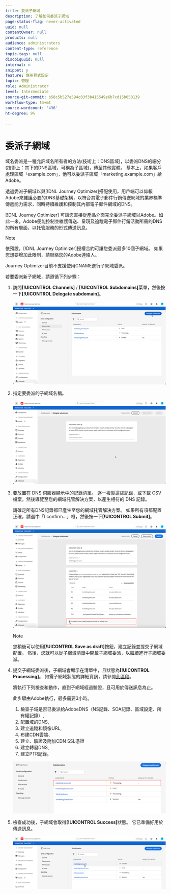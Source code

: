 ```yaml
---
title: 委派子網域
description: 了解如何委派子網域
page-status-flag: never-activated
uuid: null
contentOwner: null
products: null
audience: administrators
content-type: reference
topic-tags: null
discoiquuid: null
internal: n
snippet: y
feature: 應用程式設定
topic: 管理
role: Administrator
level: Intermediate
source-git-commit: b58c5b527e594c03f3b415549e6b7cd15b050139
workflow-type: tm+mt
source-wordcount: '436'
ht-degree: 9%

---
```



# 委派子網域

域名委派是一種允許域名所有者的方法(技術上：DNS區域)，以委派DNS的細分(技術上：其下的DNS區域，可稱為子區域)，傳至其他實體。 基本上，如果客戶處理區域「example.com」，他可以委派子區域「marketing.example.com」給Adobe。

透過委派子網域以與[!DNL Journey Optimizer]搭配使用，用戶端可以仰賴Adobe來維護必要的DNS基礎架構，以符合其電子郵件行銷傳送網域的業界標準傳遞能力需求，同時持續維護和控制其內部電子郵件網域的DNS。

[!DNL Journey Optimizer] 可讓您直接從產品介面完全委派子網域以Adobe。如此一來，Adobe便能控制並維護傳送、呈現及追蹤電子郵件行銷活動所需的DNS的所有層面，以托管服務的形式傳送訊息。

>[!NOTE]
>
>依預設，[!DNL Journey Optimizer]授權合約可讓您委派最多10個子網域。 如果您想要增加此限制，請聯絡您的Adobe連絡人。
>
>Journey Optimizer目前不支援使用CNAME進行子網域委派。

若要委派新子網域，請遵循下列步驟：

1. 訪問&#x200B;**[!UICONTROL Channels]** / **[!UICONTROL Subdomains]**&#x200B;菜單，然後按一下&#x200B;**[!UICONTROL Delegate subdomain]**。

   ![](../assets/subdomain-delegate.png)

1. 指定要委派的子網域名稱。

   ![](../assets/subdomain-name.png)

1. 要放置在 DNS 伺服器顯示中的記錄清單。 逐一複製這些記錄，或下載 CSV 檔案，然後導覽至您的網域託管解決方案，以產生相符的 DNS 記錄。

   請確定所有DNS記錄都已產生至您的網域托管解決方案。 如果所有項都配置正確，請選中「I confirm...」框，然後按一下&#x200B;**[!UICONTROL Submit]**。

   ![](../assets/subdomain-submit.png)

   >[!NOTE]
   >
   >您稍後可以使用&#x200B;**[!UICONTROL Save as draft]**&#x200B;按鈕，建立記錄並提交子網域配置。 然後，您就可以從子網域清單中開啟子網域委派，以繼續進行子網域委派。

1. 提交子網域委派後，子網域會顯示在清單中，且狀態為&#x200B;**[!UICONTROL Processing]**。 如需子網域狀態的詳細資訊，請參閱[此區段](access-subdomains.md)。

   將執行下列檢查和動作，直到子網域經過驗證，且可用於傳送訊息為止。

   此步驟由Adobe執行，最多需要3小時。

   1. 檢查子域是否已委派給AdobeDNS（NS記錄、SOA記錄、區域設定、所有權記錄）,
   1. 配置域的DNS,
   1. 建立追蹤和鏡像URL,
   1. 布建CDN雲端、
   1. 建立、驗證及附加CDN SSL憑證
   1. 建立轉發DNS,
   1. 建立PTR記錄。

   ![](../assets/subdomain-processing.png)

1. 檢查成功後，子網域會取得&#x200B;**[!UICONTROL Success]**&#x200B;狀態。 它已準備好用於傳送訊息。

   <!-- later on, users will be notified in Pulse -->

   ![](../assets/subdomain-notification.png)


